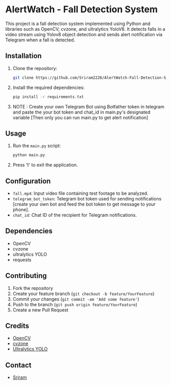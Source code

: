
# AlertWatch - Fall Detection System

This project is a fall detection system implemented using Python and libraries such as OpenCV, cvzone, and ultralytics YoloV8. It detects falls in a video stream using Yolov8 object detection and sends alert notification via Telegram when a fall is detected.

## Installation

1. Clone the repository:

   ```bash
   git clone https://github.com/Sriram2226/AlertWatch-Fall-Detection-System-.git
   ```

2. Install the required dependencies:

   ```bash
   pip install -r requirements.txt
   ```

3. NOTE : Create your own Telegram Bot using Botfather token in telegram and paste the your bot token and chat_id in main.py's designated variable
   [Then only you can run main.py to get alert notification]

## Usage

1. Run the `main.py` script:

   ```bash
   python main.py
   ```

2. Press 't' to exit the application.

## Configuration

- `fall.mp4`: Input video file containing test footage to be analyzed.
- `telegram_bot_token`: Telegram bot token used for sending notifications 
[create your own bot and feed the bot token to get message to your phone].
- `chat_id`: Chat ID of the recipient for Telegram notifications.

## Dependencies

- OpenCV
- cvzone
- ultralytics YOLO
- requests



## Contributing

1. Fork the repository
2. Create your feature branch (`git checkout -b feature/YourFeature`)
3. Commit your changes (`git commit -am 'Add some feature'`)
4. Push to the branch (`git push origin feature/YourFeature`)
5. Create a new Pull Request

## Credits

- [OpenCV](https://opencv.org/)
- [cvzone](https://github.com/cvzone/cvzone)
- [Ultralytics YOLO](https://github.com/ultralytics/yolov5)

## Contact
- [Sriram](sriram2005z@gmail.com)

